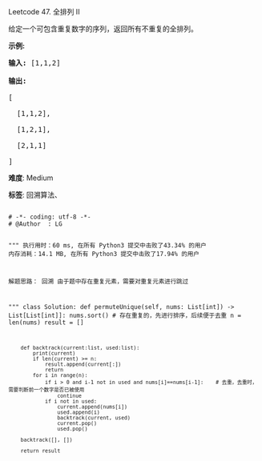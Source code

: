 Leetcode 47. 全排列 II
<p>给定一个可包含重复数字的序列，返回所有不重复的全排列。</p>


<p><strong>示例:</strong></p>



<pre><strong>输入:</strong> [1,1,2]

<strong>输出:</strong>

[

  [1,1,2],

  [1,2,1],

  [2,1,1]

]</pre>





 **难度**: Medium



 **标签**: 回溯算法、 





<div class="hcb_wrap">
<pre class="prism undefined-numbers lang-python" data-lang="Python"><code>
# -*- coding: utf-8 -*-
# @Author  : LG

"""
执行用时：60 ms, 在所有 Python3 提交中击败了43.34% 的用户
内存消耗：14.1 MB, 在所有 Python3 提交中击败了17.94% 的用户

解题思路：
    回溯
    由于题中存在重复元素，需要对重复元素进行跳过

"""
class Solution:
    def permuteUnique(self, nums: List[int]) -> List[List[int]]:
        nums.sort() # 存在重复的，先进行排序，后续便于去重
        n = len(nums)
        result = []

        def backtrack(current:list, used:list):
            print(current)
            if len(current) >= n:
                result.append(current[:])
                return
            for i in range(n):
                if i > 0 and i-1 not in used and nums[i]==nums[i-1]:    # 去重，去重时，需要判断前一个数字是否已被使用
                    continue
                if i not in used:
                    current.append(nums[i])
                    used.append(i)
                    backtrack(current, used)
                    current.pop()
                    used.pop()

        backtrack([], [])

        return result
</code></pre></div>
